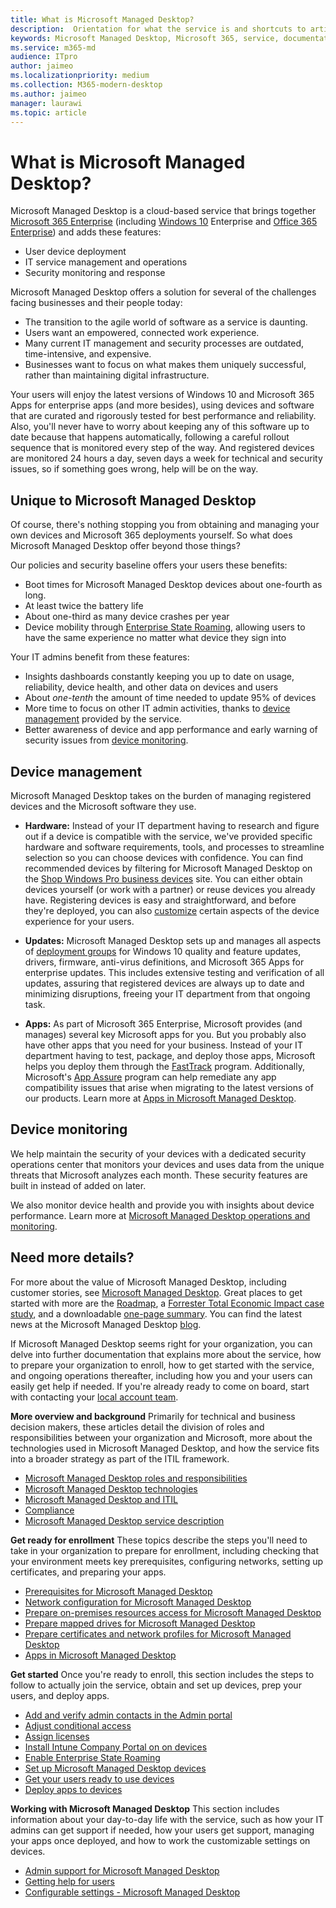 ```yaml
---
title: What is Microsoft Managed Desktop?
description:  Orientation for what the service is and shortcuts to articles for different audiences
keywords: Microsoft Managed Desktop, Microsoft 365, service, documentation
ms.service: m365-md
audience: ITpro
author: jaimeo
ms.localizationpriority: medium
ms.collection: M365-modern-desktop
ms.author: jaimeo
manager: laurawi
ms.topic: article
---
```


# What is Microsoft Managed Desktop?


Microsoft Managed Desktop is a cloud-based service that brings together [Microsoft 365 Enterprise](../../enterprise/microsoft-365-overview.md) (including [Windows 10](/windows/windows-10/) Enterprise and [Office 365 Enterprise](https://www.microsoft.com/microsoft-365/business/compare-more-office-365-for-business-plans)) and adds these features:

- User device deployment
- IT service management and operations
- Security monitoring and response

Microsoft Managed Desktop offers a solution for several of the challenges facing businesses and their people today:
- The transition to the agile world of software as a service is daunting.
- Users want an empowered, connected work experience.
- Many current IT management and security processes are outdated, time-intensive, and expensive.
- Businesses want to focus on what makes them uniquely successful, rather than maintaining digital infrastructure.

Your users will enjoy the latest versions of Windows 10 and Microsoft 365 Apps for enterprise apps (and more besides), using devices and software that are curated and rigorously tested for best performance and reliability. Also, you'll never have to worry about keeping any of this software up to date because that happens automatically, following a careful rollout sequence that is monitored every step of the way. And registered devices are monitored 24 hours a day, seven days a week for technical and security issues, so if something goes wrong, help will be on the way.


## Unique to Microsoft Managed Desktop

Of course, there's nothing stopping you from obtaining and managing your own devices and Microsoft 365 deployments yourself. So what does Microsoft Managed Desktop offer beyond those things?

Our policies and security baseline offers your users these benefits:

- Boot times for Microsoft Managed Desktop devices about one-fourth as long.
- At least twice the battery life
- About one-third as many device crashes per year
- Device mobility through [Enterprise State Roaming](/azure/active-directory/devices/enterprise-state-roaming-overview), allowing users to have the same experience no matter what device they sign into

Your IT admins benefit from these features:

- Insights dashboards constantly keeping you up to date on usage, reliability, device health, and other data on devices and users
- About *one-tenth* the amount of time needed to update 95% of devices
- More time to focus on other IT admin activities, thanks to [device management](#device-management) provided by the service.
- Better awareness of device and app performance and early warning of security issues from [device monitoring](#device-monitoring).

## Device management
Microsoft Managed Desktop takes on the burden of managing registered devices and the Microsoft software they use.

- **Hardware:** Instead of your IT department having to research and figure out if a device is compatible with the service, we've provided specific hardware and software requirements, tools, and processes to streamline selection so you can choose devices with confidence. You can find recommended devices by filtering for Microsoft Managed Desktop on the [Shop Windows Pro business devices](https://www.microsoft.com/windows/business/devices) site. You can either obtain devices yourself (or work with a partner) or reuse devices you already have. Registering devices is easy and straightforward, and before they're deployed, you can also [customize](../working-with-managed-desktop/config-setting-overview.md) certain aspects of the device experience for your users.

- **Updates:** Microsoft Managed Desktop sets up and manages all aspects of [deployment groups](../service-description/updates.md) for Windows 10 quality and feature updates, drivers, firmware, anti-virus definitions, and Microsoft 365 Apps for enterprise updates. This includes extensive testing and verification of all updates, assuring that registered devices are always up to date and minimizing disruptions, freeing your IT department from that ongoing task.

- **Apps:** As part of Microsoft 365 Enterprise, Microsoft provides (and manages) several key Microsoft apps for you. But you probably also have other apps that you need for your business. Instead of your IT department having to test, package, and deploy those apps, Microsoft helps you deploy them through the [FastTrack](https://www.microsoft.com/FastTrack) program. Additionally, Microsoft's [App Assure](/fasttrack/products-and-capabilities#app-assuree) program can help remediate any app compatibility issues that arise when migrating to the latest versions of our products. Learn more at [Apps in Microsoft Managed Desktop](../get-ready/apps.md).


## Device monitoring

We help maintain the security of your devices with a dedicated security operations center that monitors your devices and uses data from the unique threats that Microsoft analyzes each month. These security features are built in instead of added on later.

We also monitor device health and provide you with insights about device performance. Learn more at [Microsoft Managed Desktop operations and monitoring](../service-description/operations-and-monitoring.md).


## Need more details?

For more about the value of Microsoft Managed Desktop, including customer stories, see [Microsoft Managed Desktop](https://aka.ms/mmd). Great places to get started with more are the [Roadmap](https://aka.ms/AA6jiam), a [Forrester Total Economic Impact case study](https://github.com/MicrosoftDocs/microsoft-365-docs/raw/public/microsoft-365/managed-desktop/intro/downloads/forrester-tei-study.pdf), and a downloadable [one-page summary](https://aka.ms/AA6ob3h). You can find the latest news at the Microsoft Managed Desktop [blog](https://aka.ms/AA6l2dd).

If Microsoft Managed Desktop seems right for your organization, you can delve into further documentation that explains more about the service, how to prepare your organization to enroll, how to get started with the service, and ongoing operations thereafter, including how you and your users can easily get help if needed. If you're already ready to come on board, start with contacting your [local account team](https://pages.email.office.com/contactmmd/).

**More overview and background**
Primarily for technical and business decision makers, these articles detail the division of roles and responsibilities between your organization and Microsoft, more about the technologies used in Microsoft Managed Desktop, and how the service fits into a broader strategy as part of the ITIL framework.

- [Microsoft Managed Desktop roles and responsibilities](roles-and-responsibilities.md)
- [Microsoft Managed Desktop technologies](technologies.md)
- [Microsoft Managed Desktop and ITIL](../MMD-and-ITSM.md)
- [Compliance](compliance.md)
- [Microsoft Managed Desktop service description](../service-description/index.md)

**Get ready for enrollment**
These topics describe the steps you'll need to take in your organization to prepare for enrollment, including checking that your environment meets key prerequisites, configuring networks, setting up certificates, and preparing your apps.

- [Prerequisites for Microsoft Managed Desktop](../get-ready/prerequisites.md)
- [Network configuration for Microsoft Managed Desktop](../get-ready/network.md)
- [Prepare on-premises resources access for Microsoft Managed Desktop](../get-ready/authentication.md)
- [Prepare mapped drives for Microsoft Managed Desktop](../get-ready/mapped-drives.md)
- [Prepare certificates and network profiles for Microsoft Managed Desktop](../get-ready/certs-wifi-lan.md)
- [Apps in Microsoft Managed Desktop](../get-ready/apps.md)

**Get started**
Once you're ready to enroll, this section includes the steps to follow to actually join the service, obtain and set up devices, prep your users, and deploy apps.

- [Add and verify admin contacts in the Admin portal](../get-started/add-admin-contacts.md)
- [Adjust conditional access](../get-started/conditional-access.md)
- [Assign licenses](../get-started/assign-licenses.md)
- [Install Intune Company Portal on on devices](../get-started/company-portal.md)
- [Enable Enterprise State Roaming](../get-started/enterprise-state-roaming.md)
- [Set up Microsoft Managed Desktop devices](../get-started/set-up-devices.md)
- [Get your users ready to use devices](../get-started/get-started-devices.md)
- [Deploy apps to devices](../get-started/deploy-apps.md)

**Working with Microsoft Managed Desktop**
This section includes information about your day-to-day life with the service, such as how your IT admins can get support if needed, how your users get support, managing your apps once deployed, and how to work the customizable settings on devices.

- [Admin support for Microsoft Managed Desktop](../working-with-managed-desktop/admin-support.md)
- [Getting help for users](../working-with-managed-desktop/end-user-support.md)
- [Configurable settings - Microsoft Managed Desktop](../working-with-managed-desktop/config-setting-overview.md)





<!--When you enroll in Microsoft Managed Desktop, Microsoft provides you with devices that are configured to join your Azure Active Directory tenant. Windows 10, Office 365, and some apps and features associated with [Microsoft 365 Enterprise E5](https://www.microsoft.com/microsoft-365/compare-all-microsoft-365-plans) are installed (by Microsoft) on your devices. When your employees who are using these devices need help, they contact Microsoft Managed Desktop support (provided by Microsoft) through a custom chat app.--> 

<!--With Microsoft Managed Desktop, you get **software as a service** (Microsoft 365 E5), **Device as a service** (Microsoft Surface devices ready to use), and **IT support as a service** (Help desk and more).--> 
